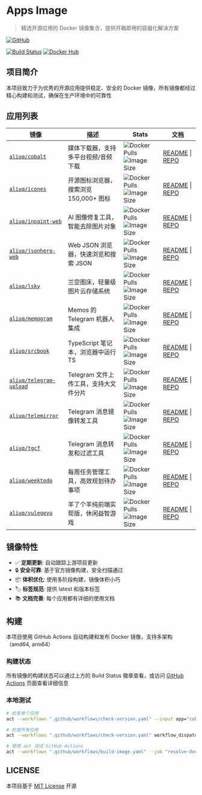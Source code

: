 # Apps Image

> 精选开源应用的 Docker 镜像集合，提供开箱即用的容器化解决方案

[![GitHub](https://img.shields.io/github/license/aliuq/apps-image)](https://github.com/aliuq/apps-image/blob/master/LICENSE)
<!-- [![GitHub Stars](https://img.shields.io/github/stars/aliuq/apps-image)](https://github.com/aliuq/apps-image) -->
[![Build Status](https://img.shields.io/github/actions/workflow/status/aliuq/apps-image/build-image.yaml)](https://github.com/aliuq/apps-image/actions)
[![Docker Hub](https://img.shields.io/badge/Docker%20Hub-aliuq-blue)](https://hub.docker.com/u/aliuq)

## 项目简介

本项目致力于为优秀的开源应用提供稳定、安全的 Docker 镜像，所有镜像都经过精心构建和测试，确保在生产环境中的可靠性

## 应用列表

| 镜像 | 描述 | Stats | 文档 |
|------|------|-------|------|
| [`aliuq/cobalt`](https://hub.docker.com/r/aliuq/cobalt) | 媒体下载器，支持多平台视频/音频下载 | ![Docker Pulls](https://img.shields.io/docker/pulls/aliuq/cobalt) ![Image Size](https://img.shields.io/docker/image-size/aliuq/cobalt) | [README](./apps/cobalt/README.md) \| [REPO](https://github.com/imputnet/cobalt) |
| [`aliuq/icones`](https://hub.docker.com/r/aliuq/icones) | 开源图标浏览器，搜索浏览 150,000+ 图标 | ![Docker Pulls](https://img.shields.io/docker/pulls/aliuq/icones) ![Image Size](https://img.shields.io/docker/image-size/aliuq/icones) | [README](./apps/icones/README.md) \| [REPO](https://github.com/antfu-collective/icones) |
| [`aliuq/inpaint-web`](https://hub.docker.com/r/aliuq/inpaint-web) | AI 图像修复工具，智能去除图片对象 | ![Docker Pulls](https://img.shields.io/docker/pulls/aliuq/inpaint-web) ![Image Size](https://img.shields.io/docker/image-size/aliuq/inpaint-web) | [README](./apps/inpaint-web/README.md) \| [REPO](https://github.com/lxfater/inpaint-web) |
| [`aliuq/jsonhero-web`](https://hub.docker.com/r/aliuq/jsonhero-web) | Web JSON 浏览器，快速浏览和搜索 JSON | ![Docker Pulls](https://img.shields.io/docker/pulls/aliuq/jsonhero-web) ![Image Size](https://img.shields.io/docker/image-size/aliuq/jsonhero-web) | [README](./apps/jsonhero-web/README.md) \| [REPO](https://github.com/triggerdotdev/jsonhero-web) |
| [`aliuq/lsky`](https://hub.docker.com/r/aliuq/lsky) | 兰空图床，轻量级图片云存储系统 | ![Docker Pulls](https://img.shields.io/docker/pulls/aliuq/lsky) ![Image Size](https://img.shields.io/docker/image-size/aliuq/lsky) | [README](./apps/lsky/README.md) \| [REPO](https://github.com/lsky-org/lsky-pro) |
| [`aliuq/memogram`](https://hub.docker.com/r/aliuq/memogram) | Memos 的 Telegram 机器人集成 | ![Docker Pulls](https://img.shields.io/docker/pulls/aliuq/memogram) ![Image Size](https://img.shields.io/docker/image-size/aliuq/memogram) | [README](./apps/memogram/README.md) \| [REPO](https://github.com/usememos/memogram) |
| [`aliuq/srcbook`](https://hub.docker.com/r/aliuq/srcbook) | TypeScript 笔记本，浏览器中运行 TS | ![Docker Pulls](https://img.shields.io/docker/pulls/aliuq/srcbook) ![Image Size](https://img.shields.io/docker/image-size/aliuq/srcbook) | [README](./apps/srcbook/README.md) \| [REPO](https://github.com/srcbookdev/srcbook) |
| [`aliuq/telegram-upload`](https://hub.docker.com/r/aliuq/telegram-upload) | Telegram 文件上传工具，支持大文件分片 | ![Docker Pulls](https://img.shields.io/docker/pulls/aliuq/telegram-upload) ![Image Size](https://img.shields.io/docker/image-size/aliuq/telegram-upload) | [README](./apps/telegram-upload/README.md) \| [REPO](https://github.com/Nekmo/telegram-upload) |
| [`aliuq/telemirror`](https://hub.docker.com/r/aliuq/telemirror) | Telegram 消息镜像转发工具 | ![Docker Pulls](https://img.shields.io/docker/pulls/aliuq/telemirror) ![Image Size](https://img.shields.io/docker/image-size/aliuq/telemirror) | [README](./apps/telemirror/README.md) \| [REPO](https://github.com/khoben/telemirror) |
| [`aliuq/tgcf`](https://hub.docker.com/r/aliuq/tgcf) | Telegram 消息转发和过滤工具 | ![Docker Pulls](https://img.shields.io/docker/pulls/aliuq/tgcf) ![Image Size](https://img.shields.io/docker/image-size/aliuq/tgcf) | [README](./apps/tgcf/README.md) \| [REPO](https://github.com/aahnik/tgcf) |
| [`aliuq/weektodo`](https://hub.docker.com/r/aliuq/weektodo) | 每周任务管理工具，高效规划待办事项 | ![Docker Pulls](https://img.shields.io/docker/pulls/aliuq/weektodo) ![Image Size](https://img.shields.io/docker/image-size/aliuq/weektodo) | [README](./apps/weektodo/README.md) \| [REPO](https://github.com/manuelernestog/weektodo) |
| [`aliuq/yulegeyu`](https://hub.docker.com/r/aliuq/yulegeyu) | 羊了个羊纯前端实现版，休闲益智游戏 | ![Docker Pulls](https://img.shields.io/docker/pulls/aliuq/yulegeyu) ![Image Size](https://img.shields.io/docker/image-size/aliuq/yulegeyu) | [README](./apps/yulegeyu/README.md) \| [REPO](https://github.com/liyupi/yulegeyu) |

## 镜像特性

- ✅ **定期更新**: 自动跟踪上游项目更新
- 🔒 **安全可靠**: 基于官方镜像构建，安全扫描通过
- 📦 **体积优化**: 使用多阶段构建，镜像体积小巧
- 🏷️ **标签规范**: 提供 latest 和版本标签
- 📚 **文档完善**: 每个应用都有详细的使用文档

## 构建

本项目使用 GitHub Actions 自动构建和发布 Docker 镜像，支持多架构（amd64, arm64）

### 构建状态

所有镜像的构建状态可以通过上方的 Build Status 徽章查看，或访问 [GitHub Actions](https://github.com/aliuq/apps-image/actions) 页面查看详细信息

### 本地测试

```bash
# 检查单个应用
act --workflows ".github/workflows/check-version.yaml" --input app="cobalt" workflow_dispatch

# 检查所有应用
act --workflows ".github/workflows/check-version.yaml" workflow_dispatch

# 使用 act 测试 GitHub Actions
act --workflows ".github/workflows/build-image.yaml" --job "resolve-docker-metadata" --input context="apps/cobalt" --input debug="true" workflow_dispatch
```

## LICENSE

本项目基于 [MIT License](./LICENSE) 开源
